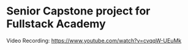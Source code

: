 # Senior Capstone project for Fullstack Academy

Video Recording: https://www.youtube.com/watch?v=cvqqW-UEuMk

